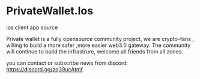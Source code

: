 # PrivateWallet.Ios
ios client app source

Private wallet is a fully opensource community project, we are crypto-fans , willing to build a more safer ,more easier web3.0 gateway. The community will continue to build the infrastrure, welcome all friends from all zones.

you can contact or subscribe news from discord: https://discord.gg/zq39ucAtmf
